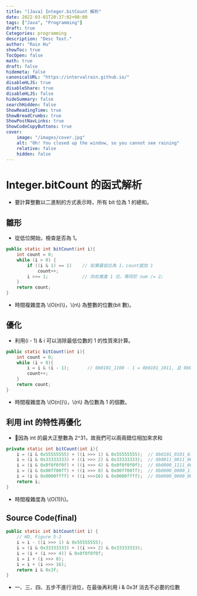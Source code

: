 ```yaml
---
title: "[Java] Integer.bitCount 解析"
date: 2022-03-01T20:37:02+08:00
tags: ["Java", "Programming"]
draft: true
Categories: programming
description: "Desc Text."                     
author: "Rain Hu"
showToc: true
TocOpen: false
math: true
draft: false
hidemeta: false
canonicalURL: "https://intervalrain.github.io/"
disableHLJS: true
disableShare: true
disableHLJS: false
hideSummary: false
searchHidden: false
ShowReadingTime: true
ShowBreadCrumbs: true
ShowPostNavLinks: true
ShowCodeCopyButtons: true
cover:
    image: "/images/cover.jpg"
    alt: "Oh! You closed up the window, so you cannot see raining"
    relative: false
    hidden: false
---
```


# Integer.bitCount 的函式解析
+ 要計算整數以二進制的方式表示時，所有 bit 位為 1 的總和。

## 雛形
+ 從低位開始，檢查是否為 1。
```Java
public static int bitCount(int i){
    int count = 0;
    while (i > 0) {
        if ((i & 1) == 1)    // 如果最低位為 1，count就加 1
            count++;
        i >>= 1;             // 向右推進 1 位，等同於 num /= 2;
    }
    return count;
}
```
+ 時間複雜度為 \\(O(n)\\)，\\(n\\) 為整數的位數(bit 數)。

## 優化
+ 利用(i - 1) & i 可以消除最低位數的 1 的性質來計算。
```Java
public static bitCount(int i){
    int count = 0;
    while (i > 0){
        i = i & (i - 1);       // 0b0101_1100 - 1 = 0b0101_1011, 且 0b0101_1100 & 0b0101_1011 = 0b0101_1000;
        count++;
    }
    return count;
}
```
+ 時間複雜度為 \\(O(n))\\)，\\(n\\) 為位數為 1 的個數。

## 利用 int 的特性再優化
+ 因為 int 的最大正整數為 2^31，故我們可以兩兩錯位相加來求和
```Java
private static int bitCount(int i){
    i = (i & 0x55555555) + ((i >>> 1) & 0x55555555);  // 0b0101_0101_0101_0101_0101_0101_0101_0101
    i = (i & 0x33333333) + ((i >>> 2) & 0x33333333);  // 0b0011_0011_0011_0011_0011_0011_0011_0011
    i = (i & 0x0f0f0f0f) + ((i >>> 4) & 0x0f0f0f0f);  // 0b0000_1111_0000_1111_0000_1111_0000_1111
    i = (i & 0x00ff00ff) + ((i >>> 8) & 0x00ff00ff);  // 0b0000_0000_1111_1111_0000_0000_1111_1111
    i = (i & 0x0000ffff) + ((i >>>16) & 0x0000ffff);  // 0b0000_0000_0000_0000_1111_1111_1111_1111
    return i;
}
```
+ 時間複雜度為 \\(O(1))\\)。

## Source Code(final)
```Java
public static int bitCount(int i) {
    // HD, Figure 5-2
    i = i - ((i >>> 1) & 0x55555555);
    i = (i & 0x33333333) + ((i >>> 2) & 0x33333333);
    i = (i + (i >>> 4)) & 0x0f0f0f0f;
    i = i + (i >>> 8);
    i = i + (i >>> 16);
    return i & 0x3f;
}
```
+ 一、三、四、五步不進行消位，在最後再利用 i & 0x3f 消去不必要的位數